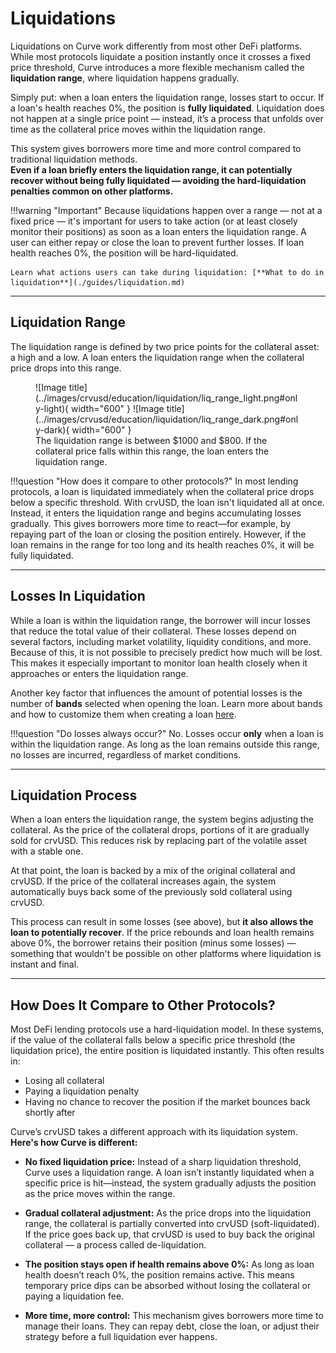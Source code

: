 <h1>Liquidations</h1>

Liquidations on Curve work differently from most other DeFi platforms. While most protocols liquidate a position instantly once it crosses a fixed price threshold, Curve introduces a more flexible mechanism called the **liquidation range**, where liquidation happens gradually.

Simply put: when a loan enters the liquidation range, losses start to occur. If a loan's health reaches 0%, the position is **fully liquidated**. Liquidation does not happen at a single price point — instead, it’s a process that unfolds over time as the collateral price moves within the liquidation range.

This system gives borrowers more time and more control compared to traditional liquidation methods.  
**Even if a loan briefly enters the liquidation range, it can potentially recover without being fully liquidated — avoiding the hard-liquidation penalties common on other platforms.**

!!!warning "Important"
    Because liquidations happen over a range — not at a fixed price — it's important for users to take action (or at least closely monitor their positions) as soon as a loan enters the liquidation range. A user can either repay or close the loan to prevent further losses. If loan health reaches 0%, the position will be hard-liquidated.

    Learn what actions users can take during liquidation: [**What to do in liquidation**](./guides/liquidation.md)

---

## **Liquidation Range**

The liquidation range is defined by two price points for the collateral asset: a high and a low. A loan enters the liquidation range when the collateral price drops into this range.

<figure markdown="span">
    ![Image title](../images/crvusd/education/liquidation/liq_range_light.png#only-light){ width="600" }
    ![Image title](../images/crvusd/education/liquidation/liq_range_dark.png#only-dark){ width="600" }
<figcaption>The liquidation range is between $1000 and $800. If the collateral price falls within this range, the loan enters the liquidation range.</figcaption>
</figure>

!!!question "How does it compare to other protocols?"
    In most lending protocols, a loan is liquidated immediately when the collateral price drops below a specific threshold. With crvUSD, the loan isn't liquidated all at once. Instead, it enters the liquidation range and begins accumulating losses gradually. This gives borrowers more time to react—for example, by repaying part of the loan or closing the position entirely. However, if the loan remains in the range for too long and its health reaches 0%, it will be fully liquidated.

---

## **Losses In Liquidation**

While a loan is within the liquidation range, the borrower will incur losses that reduce the total value of their collateral. These losses depend on several factors, including market volatility, liquidity conditions, and more. Because of this, it is not possible to precisely predict how much will be lost. This makes it especially important to monitor loan health closely when it approaches or enters the liquidation range.

Another key factor that influences the amount of potential losses is the number of **bands** selected when opening the loan. Learn more about bands and how to customize them when creating a loan [here](todo).

!!!question "Do losses always occur?"
    No. Losses occur **only** when a loan is within the liquidation range. As long as the loan remains outside this range, no losses are incurred, regardless of market conditions.

---

## **Liquidation Process**

When a loan enters the liquidation range, the system begins adjusting the collateral. As the price of the collateral drops, portions of it are gradually sold for crvUSD. This reduces risk by replacing part of the volatile asset with a stable one.

At that point, the loan is backed by a mix of the original collateral and crvUSD. If the price of the collateral increases again, the system automatically buys back some of the previously sold collateral using crvUSD.

This process can result in some losses (see above), but **it also allows the loan to potentially recover**. If the price rebounds and loan health remains above 0%, the borrower retains their position (minus some losses) — something that wouldn't be possible on other platforms where liquidation is instant and final.

---

## **How Does It Compare to Other Protocols?**

Most DeFi lending protocols use a hard-liquidation model. In these systems, if the value of the collateral falls below a specific price threshold (the liquidation price), the entire position is liquidated instantly. This often results in:

- Losing all collateral
- Paying a liquidation penalty
- Having no chance to recover the position if the market bounces back shortly after

Curve’s crvUSD takes a different approach with its liquidation system. **Here's how Curve is different:**

- **No fixed liquidation price:** Instead of a sharp liquidation threshold, Curve uses a liquidation range. A loan isn’t instantly liquidated when a specific price is hit—instead, the system gradually adjusts the position as the price moves within the range.

- **Gradual collateral adjustment:** As the price drops into the liquidation range, the collateral is partially converted into crvUSD (soft-liquidated). If the price goes back up, that crvUSD is used to buy back the original collateral — a process called de-liquidation.

- **The position stays open if health remains above 0%:** As long as loan health doesn’t reach 0%, the position remains active. This means temporary price dips can be absorbed without losing the collateral or paying a liquidation fee.

- **More time, more control:** This mechanism gives borrowers more time to manage their loans. They can repay debt, close the loan, or adjust their strategy before a full liquidation ever happens.
